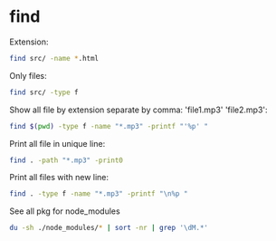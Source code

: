 # find

Extension:

```bash
find src/ -name *.html
```

Only files:

```bash
find src/ -type f
```

Show all file by extension separate by comma: 'file1.mp3' 'file2.mp3':

```bash
find $(pwd) -type f -name "*.mp3" -printf "'%p' "
```

Print all file in unique line:

```bash
find . -path "*.mp3" -print0
```

Print all files with new line:

```bash
find . -type f -name "*.mp3" -printf "\n%p "
```

See all pkg for node_modules

```bash
du -sh ./node_modules/* | sort -nr | grep '\dM.*'
```
